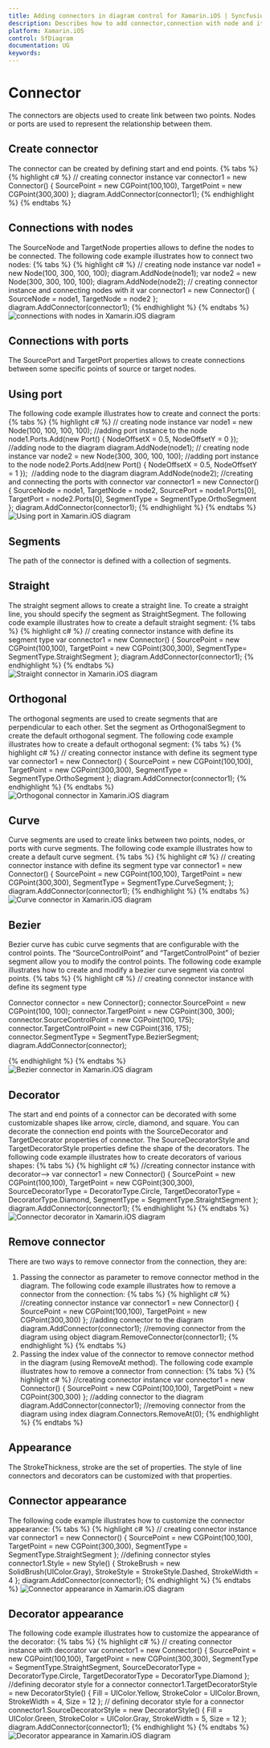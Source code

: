 ```yaml
---
title: Adding connectors in diagram control for Xamarin.iOS | Syncfusion
description: Describes how to add connector,connection with node and it's appearance in diagram control for Xamarin.iOS
platform: Xamarin.iOS
control: SfDiagram
documentation: UG
keywords: 
---
```

# Connector
The connectors are objects used to create link between two points. Nodes or ports are used to represent the relationship between them.

## Create connector
The connector can be created by defining start and end points.
{% tabs %}
{% highlight c# %}
// creating connector instance
var connector1 = new Connector()
{
  SourcePoint = new CGPoint(100,100),
  TargetPoint = new CGPoint(300,300)
};
diagram.AddConnector(connector1);
{% endhighlight %}
{% endtabs %}

## Connections with nodes
The SourceNode and TargetNode properties allows to define the nodes to be connected. The following code example illustrates how to connect two nodes:
{% tabs %}
{% highlight c# %}
// creating node  instance
var node1 = new Node(100, 300, 100, 100);
diagram.AddNode(node1);
var node2 = new Node(300, 300, 100, 100);
diagram.AddNode(node2);
// creating connector instance and connecting nodes with it
var connector1 = new Connector()
{
  SourceNode = node1,
  TargetNode = node2
};
diagram.AddConnector(connector1);
{% endhighlight %}
{% endtabs %}
![connections with nodes in Xamarin.iOS diagram](Connector_images/Connector_img1.jpeg)

## Connections with ports
The SourcePort and TargetPort properties allows to create connections between some specific points of source or target nodes.

## Using port
The following code example illustrates how to create and connect the ports:
{% tabs %}
{% highlight c# %}
// creating node  instance
var node1 = new Node(100, 100, 100, 100);
//adding port instance to the node
node1.Ports.Add(new Port() { NodeOffsetX = 0.5, NodeOffsetY = 0 });
//adding node to the diagram
diagram.AddNode(node1);
// creating node  instance
var node2 = new Node(300, 300, 100, 100);
//adding port instance to the node
node2.Ports.Add(new Port() { NodeOffsetX = 0.5, NodeOffsetY = 1 }); 
//adding node to the diagram
diagram.AddNode(node2);
//creating and connecting the ports with connector
var connector1 = new Connector()
{
  SourceNode = node1,
  TargetNode = node2,
  SourcePort = node1.Ports[0],
  TargetPort = node2.Ports[0],
  SegmentType = SegmentType.OrthoSegment
};
diagram.AddConnector(connector1);
{% endhighlight %}
{% endtabs %}
![Using port in Xamarin.iOS diagram](Connector_images/Connector_img2.jpeg)

## Segments
The path of the connector is defined with a collection of segments.

## Straight
The straight segment allows to create a straight line. To create a straight line, you should specify the segment as StraightSegment. The following code example illustrates how to create a default straight segment:
{% tabs %}
{% highlight c# %}
// creating connector instance with define its segment type
var connector1 = new Connector()
{
  SourcePoint = new CGPoint(100,100),
  TargetPoint = new CGPoint(300,300),
SegmentType= SegmentType.StraightSegment
};
diagram.AddConnector(connector1);
{% endhighlight %}
{% endtabs %}
![Straight connector in Xamarin.iOS diagram](Connector_images/Connector_img3.jpeg)

## Orthogonal
The orthogonal segments are used to create segments that are perpendicular to each other.
Set the segment as OrthogonalSegment to create the default orthogonal segment. The following code example illustrates how to create a default orthogonal segment:
{% tabs %}
{% highlight c# %}
// creating connector instance with define its segment type
var connector1 = new Connector()
{
  SourcePoint = new CGPoint(100,100),
  TargetPoint = new CGPoint(300,300),
  SegmentType = SegmentType.OrthoSegment
};
diagram.AddConnector(connector1);
{% endhighlight %}
{% endtabs %}
![Orthogonal connector in Xamarin.iOS diagram](Connector_images/Connector_img4.jpeg)

## Curve
Curve segments are used to create links between two points, nodes, or ports with curve segments. The following code example illustrates how to create a default curve segment.
{% tabs %}
{% highlight c# %}
// creating connector instance with define its segment type
var connector1 = new Connector()
{
  SourcePoint = new CGPoint(100,100),
  TargetPoint = new CGPoint(300,300),
  SegmentType = SegmentType.CurveSegment;
};
diagram.AddConnector(connector1);
{% endhighlight %}
{% endtabs %}
![Curve connector in Xamarin.iOS diagram](Connector_images/Connector_img5.jpeg)

## Bezier 
Bezier curve has cubic curve segments that are configurable with the control points. The “SourceControlPoint” and “TargetControlPoint” of bezier segment allow you to modify the control points. The following code example illustrates how to create and modify a bezier curve segment via control points.
{% tabs %}
{% highlight c# %}
// creating connector instance with define its segment type
  
Connector connector = new Connector();
connector.SourcePoint = new CGPoint(100, 100);
connector.TargetPoint = new CGPoint(300, 300);
connector.SourceControlPoint = new CGPoint(100, 175);
connector.TargetControlPoint = new CGPoint(316, 175);
connector.SegmentType = SegmentType.BezierSegment;
diagram.AddConnector(connector);

{% endhighlight %}
{% endtabs %}
![Bezier connector in Xamarin.iOS diagram](Connector_images/Connector_img6.jpeg)

## Decorator
The start and end points of a connector can be decorated with some customizable shapes like arrow, circle, diamond, and square. You can decorate the connection end points with the SourceDecorator and TargetDecorator properties of connector.
The SourceDecoratorStyle and TargetDecoratorStyle properties define the shape of the decorators. The following code example illustrates how to create decorators of various shapes:
{% tabs %}
{% highlight c# %}
//creating connector instance with decorator-->
var connector1 = new Connector()
{
SourcePoint = new CGPoint(100,100),
TargetPoint = new CGPoint(300,300),
SourceDecoratorType = DecoratorType.Circle,
TargetDecoratorType = DecoratorType.Diamond,
SegmentType = SegmentType.StraightSegment
};
diagram.AddConnector(connector1);
{% endhighlight %}
{% endtabs %}
![Connector decorator in Xamarin.iOS diagram](Connector_images/Connector_img7.jpeg)

## Remove connector
There are two ways to remove connector from the connection, they are:
1. Passing the connector as parameter to remove connector method in the diagram.
The following code example illustrates how to remove a connector from the connection:
{% tabs %}
{% highlight c# %}
//creating connector instance
var connector1 = new Connector()
{
  SourcePoint = new CGPoint(100,100),
  TargetPoint = new CGPoint(300,300)
};
//adding connector to the diagram
diagram.AddConnector(connector1);
//removing connector from the diagram using object
diagram.RemoveConnector(connector1);
{% endhighlight %}
{% endtabs %}
2. Passing the index value of the connector to remove connector method in the diagram (using RemoveAt method).
The following code example illustrates how to remove a connector from connection:
{% tabs %}
{% highlight c# %}
//creating connector instance
var connector1 = new Connector()
{
  SourcePoint = new CGPoint(100,100),
  TargetPoint = new CGPoint(300,300)
};
//adding connector to the diagram
diagram.AddConnector(connector1);
//removing connector from the diagram using index
diagram.Connectors.RemoveAt(0);
{% endhighlight %}
{% endtabs %}

## Appearance
The StrokeThickness, stroke are the set of properties. The style of line connectors and decorators can be customized with that properties.

## Connector appearance
The following code example illustrates how to customize the connector appearance:
{% tabs %}
{% highlight c# %}
// creating connector instance
var connector1 = new Connector()
{
  SourcePoint = new CGPoint(100,100),
  TargetPoint = new CGPoint(300,300),
  SegmentType = SegmentType.StraightSegment
};
//defining connector styles
connector1.Style = new Style()
{
  StrokeBrush = new SolidBrush(UIColor.Gray),
  StrokeStyle = StrokeStyle.Dashed,
  StrokeWidth = 4
};
diagram.AddConnector(connector1);
{% endhighlight %}
{% endtabs %}
![Connector appearance in Xamarin.iOS diagram](Connector_images/Connector_img8.jpeg)

## Decorator appearance
The following code example illustrates how to customize the appearance of the decorator:
{% tabs %}
{% highlight c# %}
// creating connector instance with decorator
var connector1 = new Connector()
{
  SourcePoint = new CGPoint(100,100),
  TargetPoint = new CGPoint(300,300),
  SegmentType = SegmentType.StraightSegment,
  SourceDecoratorType = DecoratorType.Circle,
  TargetDecoratorType = DecoratorType.Diamond
};
//defining decorator style for a connector
connector1.TargetDecoratorStyle = new DecoratorStyle()
{
  Fill = UIColor.Yellow,
  StrokeColor = UIColor.Brown,
  StrokeWidth = 4,
  Size = 12
};
// defining decorator style for a connector
connector1.SourceDecoratorStyle = new DecoratorStyle()
{
  Fill = UIColor.Green,
  StrokeColor = UIColor.Gray,
  StrokeWidth = 5,
  Size = 12
};
diagram.AddConnector(connector1);
{% endhighlight %}
{% endtabs %}
![Decorator appearance in Xamarin.iOS diagram](Connector_images/Connector_img9.jpeg)

